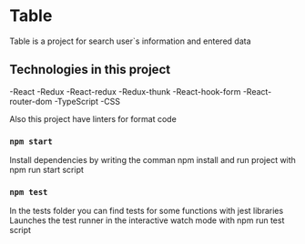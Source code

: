 # Table
Table is a project for search user`s information and entered data

## Technologies in this project
-React
-Redux
-React-redux
-Redux-thunk
-React-hook-form
-React-router-dom
-TypeScript
-CSS

Also this project have linters for format code

### `npm start`
Install dependencies by writing the comman npm install and run project with npm run start script

### `npm test`
In the tests folder you can find tests for some functions with jest libraries
Launches the test runner in the interactive watch mode with npm run test script